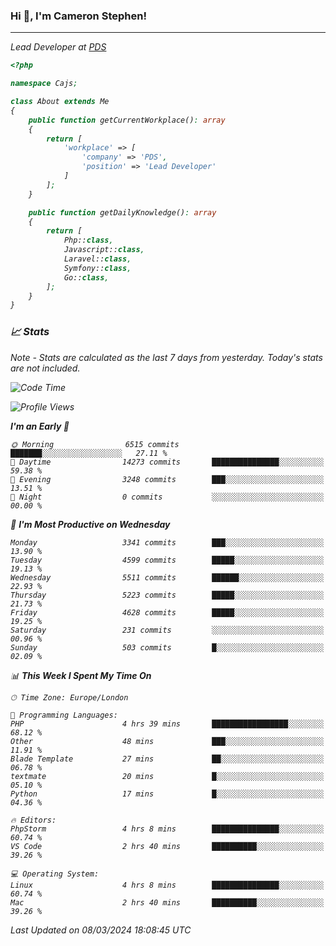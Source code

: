 ### Hi 👋, I'm Cameron Stephen!
<hr>
<p><em>Lead Developer at <a href="https://prindatasolutions.co.uk">PDS</a></p>


```php
<?php

namespace Cajs;

class About extends Me
{
    public function getCurrentWorkplace(): array
    {
        return [
            'workplace' => [
                'company' => 'PDS',
                'position' => 'Lead Developer'
            ]
        ];
    }

    public function getDailyKnowledge(): array
    {
        return [
            Php::class,
            Javascript::class,
            Laravel::class,
            Symfony::class,
            Go::class,
        ];
    }
}
```

### 📈 Stats
<p><em>Note - Stats are calculated as the last 7 days from yesterday. Today's stats are not included.</em></p>


<!--START_SECTION:waka-->
![Code Time](http://img.shields.io/badge/Code%20Time-3%2C722%20hrs%2043%20mins-blue)

![Profile Views](http://img.shields.io/badge/Profile%20Views-0-blue)

**I'm an Early 🐤** 

```text
🌞 Morning                6515 commits        ███████░░░░░░░░░░░░░░░░░░   27.11 % 
🌆 Daytime                14273 commits       ███████████████░░░░░░░░░░   59.38 % 
🌃 Evening                3248 commits        ███░░░░░░░░░░░░░░░░░░░░░░   13.51 % 
🌙 Night                  0 commits           ░░░░░░░░░░░░░░░░░░░░░░░░░   00.00 % 
```
📅 **I'm Most Productive on Wednesday** 

```text
Monday                   3341 commits        ███░░░░░░░░░░░░░░░░░░░░░░   13.90 % 
Tuesday                  4599 commits        █████░░░░░░░░░░░░░░░░░░░░   19.13 % 
Wednesday                5511 commits        ██████░░░░░░░░░░░░░░░░░░░   22.93 % 
Thursday                 5223 commits        █████░░░░░░░░░░░░░░░░░░░░   21.73 % 
Friday                   4628 commits        █████░░░░░░░░░░░░░░░░░░░░   19.25 % 
Saturday                 231 commits         ░░░░░░░░░░░░░░░░░░░░░░░░░   00.96 % 
Sunday                   503 commits         █░░░░░░░░░░░░░░░░░░░░░░░░   02.09 % 
```


📊 **This Week I Spent My Time On** 

```text
🕑︎ Time Zone: Europe/London

💬 Programming Languages: 
PHP                      4 hrs 39 mins       █████████████████░░░░░░░░   68.12 % 
Other                    48 mins             ███░░░░░░░░░░░░░░░░░░░░░░   11.91 % 
Blade Template           27 mins             ██░░░░░░░░░░░░░░░░░░░░░░░   06.78 % 
textmate                 20 mins             █░░░░░░░░░░░░░░░░░░░░░░░░   05.10 % 
Python                   17 mins             █░░░░░░░░░░░░░░░░░░░░░░░░   04.36 % 

🔥 Editors: 
PhpStorm                 4 hrs 8 mins        ███████████████░░░░░░░░░░   60.74 % 
VS Code                  2 hrs 40 mins       ██████████░░░░░░░░░░░░░░░   39.26 % 

💻 Operating System: 
Linux                    4 hrs 8 mins        ███████████████░░░░░░░░░░   60.74 % 
Mac                      2 hrs 40 mins       ██████████░░░░░░░░░░░░░░░   39.26 % 
```


 Last Updated on 08/03/2024 18:08:45 UTC
<!--END_SECTION:waka-->

